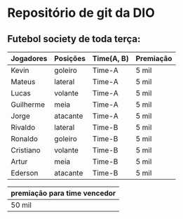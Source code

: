 # Repositório de git da DIO
## Futebol society de toda terça:

| Jogadores    | Posições | Time(A, B) | Premiação |
| --------- | -------- | ---------- | --------- |
| Kevin | goleiro  | Time-A     | 5 mil     |
| Mateus    | lateral  | Time-A     | 5 mil     |
| Lucas     | volante  | Time-A     | 5 mil     |
| Guilherme | meia     | Time-A     | 5 mil     |
| Jorge     | atacante | Time-A     | 5 mil     |
| Rivaldo   | lateral  | Time-B     | 5 mil     |
| Ronaldo   | goleiro  | Time-B     | 5 mil     |
| Cristiano | volante  | Time-B     | 5 mil     |
| Artur     | meia     | Time-B     | 5 mil     |
| Ederson   | atacante | Time-B     | 5 mil     |

| premiação para  time vencedor |
| ----------------------------- |
| 50 mil                        |


